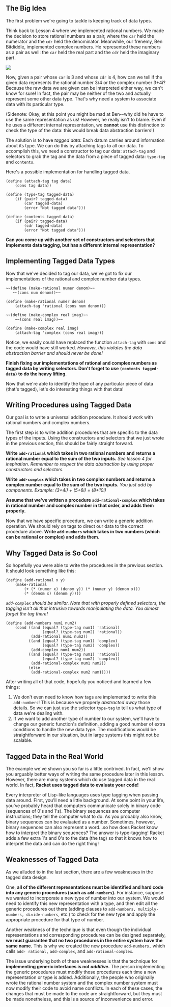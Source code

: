 ## The Big Idea

The first problem we're going to tackle is keeping track of data types.

Think back to Lesson 4 where we implemented rational numbers. We made the decision 
to store rational numbers as a pair, where the `car` held the numerator and 
the `cdr` held the denominator. Meanwhile, our frenemy, Ben Bitdiddle, implemented 
complex numbers. He represented these numbers as a pair as well: the `car` held the real part
and the `cdr` held the imaginary part.

![](/static/pair_3.4.PNG)

Now, given a pair whose `car` is 3 and whose `cdr` is 4, how can we tell if the given data
represents the rational number 3/4 or the complex number 3+4i? 
Because the raw data we are given can be interpreted either way, we can't know for sure! 
In fact, the pair may be neither of the two and actually represent some other data type.
That's why need a system to associate data with its particular type.

(Sidenote: Okay, at this point you might be mad at Ben--why did he have to use
the same representation as us! However, he really isn't to blame. Even if he
uses a different internal representation, we **cannot** use this distinction
to check the type of the data: this would break data abstraction barriers!)

The solution is to have _tagged data_: Each datum carries around
information about its type. We can do this by attaching tags to all our data. To
accomplish this, we need a constructor to tag our data: `attach-tag` and
selectors to grab the tag and the data from a piece of tagged data: `type-tag` and `contents`.

Here's a possible implementation for handling tagged data.

    (define (attach-tag tag data)
        (cons tag data))
    
    (define (type-tag tagged-data)
        (if (pair? tagged-data)
            (car tagged-data)
            (error "Not tagged data")))
    
    (define (contents tagged-data)
        (if (pair? tagged-data)
            (cdr tagged-data)
            (error "Not tagged data")))
    

__Can you come up with another set of constructors and selectors that implements data tagging, but has a different internal representation?__

## Implementing Tagged Data Types

Now that we've decided to tag our data, we've got to fix our implementations of the rational and complex number data types.
    
    ~~(define (make-rational numer denom)~~
       ~~(cons num denom))~~

    (define (make-rational numer denom)
        (attach-tag 'rational (cons num denom)))
        
    ~~(define (make-complex real imag)~~
        ~~(cons real imag))~~
    
    (define (make-complex real imag)
        (attach-tag 'complex (cons real imag)))
        
    

Notice, we easily could have replaced the function `attach-tag` with `cons`
and the code would have still worked. *However, this violates the data
abstraction barrier and should never be done!*

__Finish fixing our implementations of rational and complex numbers as tagged data by writing selectors. Don't forget to use `(contents tagged-data)` to do the heavy lifting.__

Now that we're able to identify the type of any particular piece of data (that's tagged), let's do
interesting things with that data!

## Writing Procedures using Tagged Data

Our goal is to write a universal addition procedure. It should work with rational numbers and complex numbers.

The first step is to write addition procedures that are specific to the data types of the inputs. Using the constructors and selectors that we just wrote in the previous section, this should be fairly straight forward.

__Write `add-rational` which takes in two rational numbers and returns a rational number equal to the sum of the two inputs.__ *See lesson 4 for inspiration. Remember to respect the data abstraction by using proper constructors and selectors.*

__Write `add-complex` which takes in two complex numbers and returns a complex number equal to the sum of the two inputs.__ *You just add by components. Example: (3+4i) + (5+6i) = (8+10i)*

__Assume that we've written a procedure `add-rational-complex` which takes in rational number and complex number in that order, and adds them properly.__

Now that we have specific procedure, we can write a generic addition operation. We should rely on tags to direct our data to the correct procedure above. __Write `add-numbers` which takes in two numbers (which can be rational or complex) and adds them.__ 

## Why Tagged Data is So Cool

So hopefully you were able to write the procedures in the previous section. It
should look something like this:

    (define (add-rational x y)
        (make-rational 
            (+ (* (numer x) (denom y)) (* (numer y) (denom x)))
            (* (denom x) (denom y))))
        
*`add-complex` should be similar. Note that with properly defined selectors, the tagging isn't all that intrusive towards manipulating the data. You almost forget the tag there!*
    
    (define (add-numbers num1 num2)
        (cond ((and (equal? (type-tag num1) 'rational)
                    (equal? (type-tag num2) 'rational))
               (add-rational num1 num2))
              ((and (equal? (type-tag num1) 'complex)
                    (equal? (type-tag num2) 'complex))
               (add-complex num1 num2))
              ((and (equal? (type-tag num1) 'rational)
                    (equal? (type-tag num2) 'complex))
               (add-rational-complex num1 num2))
              (else
               (add-rational-complex num2 num1))))
    

After writing all of that code, hopefully you noticed and learned a few
things:

  1. We don't even need to know how tags are implemented to write this `add-numbers`! This is because we properly _abstracted away_ those details. So we can just use the selector `type-tag` to tell us what type of data we're dealing with. 
  2. If we want to add another type of number to our system, we'll have to change our generic function's definition, adding a good number of extra conditions to handle the new data type. The modifications would be straightforward in our situation, but in large systems this might not be scalable.

## Tagged Data in the Real World

The example we've shown you so far is a little contrived. In fact, we'll show
you arguably better ways of writing the same procedure later in this lesson.
However, there are many systems which do use tagged data in the real world. In
fact, **Racket uses tagged data to evaluate your code!**

Every interpreter of Lisp-like languages uses type tagging when passing data
around. First, you'll need a little background. At some point in your life,
you've probably heard that computers communicate solely in binary code (sequences of 0's and 1's). The binary sequences are computer instructions; they tell the computer what to do. As you probably also know, binary sequences can be evaluated as a number. Sometimes, however, binary sequences can also represent a word...so how does Racket know how to interpret the binary sequences? The answer is type-tagging! Racket adds a few extra 1's and 0's to the data (the tag) so that it knows how to interpret the data and can do the right thing!

## Weaknesses of Tagged Data

As we alluded to in the last section, there are a few weaknesses in the tagged
data design.

One, __all of the different representations must be identified and hard code into any generic procedures (such as `add-numbers`).__ For instance, suppose we wanted to
incorporate a new type of number into our system. We would need to identify
this new representation with a type, and then edit all the generic procedures out there (adding clauses to `add-numbers,
multiply-numbers, divide-numbers`,  etc.) to check for the new type and apply
the appropriate procedure for that type of number.

Another weakness of the technique is that even though the individual
representations and corresponding procedures can be designed separately, __we
must guarantee that no two procedures in the entire system have the same name.__
This is why we created the new procedure `add-numbers,` which calls `add-
rational,` `add-complex`, and `add-rational-complex`.

The issue underlying both of these weaknesses is that the technique for
__implementing generic interfaces is not _additive_.__ The person implementing the
generic procedures must modify those procedures each time a  new
representation or type is added. Additionally, the people who originally wrote
the rational number system and the complex number system must now modify their
code to avoid name conflicts. In each of these cases, the changes that must be
made to the code are straightforward, but they must be made nonetheless, and
this is a source of inconvenience and error.

